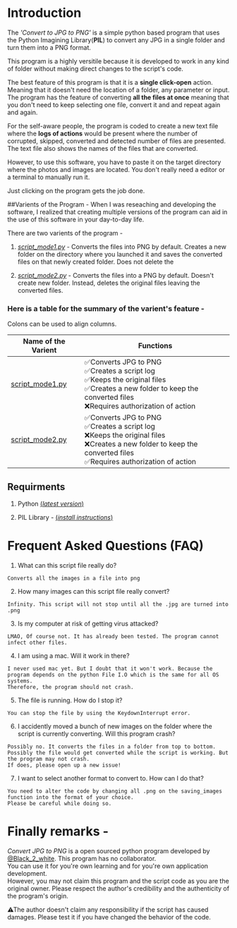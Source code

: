 # Introduction

The *'Convert to JPG to PNG'* is a simple python based program that uses the Python Imagining Library(**PIL**) to convert any JPG in a single folder and turn them into a PNG format. 

This program is a highly versitile because it is developed to work in any kind of folder without making direct changes to the script's code.

The best feature of this program is that it is a **single click-open** action. Meaning that it doesn't need the location of a folder, any parameter or input. The program has the feature of converting **all the files at once** meaning that you don't need to keep selecting one file, convert it and and repeat again and again.

For the self-aware people, the program is coded to create a new text file where the **logs of actions** would be present where the number of corrupted, skipped, converted and detected number of files are presented. The text file also shows the names of the files that are converted.

However, to use this software, you have to paste it on the target directory where the photos and images are located. You don't really need a editor or a terminal to manually run it. 

Just clicking on the program gets the job done.



##Varients of the Program - 
When I was reseaching and developing the software, I realized that creating multiple versions of the program can aid in the use of this software in your day-to-day life. 

There are two varients of the program - 

1. <u>*script_mode1.py*</u> - Converts the files into PNG by default. Creates a new folder on the 	directory where you launched it and saves the converted files on that newly created folder. Does not delete the 

2. <u>*script_mode2.py*</u> - Converts the files into a PNG by default. Doesn't create new folder. Instead, deletes the original files leaving the converted files.




### Here is a table for the summary of the varient's feature -

Colons can be used to align columns.

| Name of the Varient        | Functions                 | 
| -------------------------- | ------------------------  |
| [script_mode1.py](https://github.com/Code-Blender-7/Small_Projects__01/blob/main/Convert%20JPG%20to%20PNG/program%20files/script_mode1.py)            | ✅Converts JPG to PNG</br>✅Creates a script log</br>✅Keeps the original files</br>✅Creates a new folder to keep the converted files</br>❌Requires authorization of action |
| [script_mode2.py](https://github.com/Code-Blender-7/Small_Projects__01/blob/main/Convert%20JPG%20to%20PNG/program%20files/script_mode2.py)           | ✅Converts JPG to PNG</br>✅Creates a script log</br>❌Keeps the original files</br>❌Creates a new folder to keep the converted files</br>✅Requires authorization of action |


## Requirments

1. Python [(*latest version*)](https://www.python.org/)

2. PIL Library - [(*install instructions*)](https://blog.finxter.com/python-install-pil/)


# Frequent Asked Questions (FAQ)

1. What can this script file really do?
```
Converts all the images in a file into png
```
2. How many images can this script file really convert?
```
Infinity. This script will not stop until all the .jpg are turned into .png
```
3. Is my computer at risk of getting virus attacked?
```
LMAO, Of course not. It has already been tested. The program cannot infect other files.
```
4. I am using a mac. Will it work in there?
```
I never used mac yet. But I doubt that it won't work. Because the program depends on the python File I.O which is the same for all OS systems.
Therefore, the program should not crash.
```
5. The file is running. How do I stop it?
```
You can stop the file by using the KeydownInterrupt error.
```
6. I accidently moved a bunch of new images on the folder where the script is currently converting. Will this program crash?
```
Possibly no. It converts the files in a folder from top to bottom. 
Possibly the file would get converted while the script is working. But the program may not crash. 
If does, please open up a new issue!
```
7. I want to select another format to convert to. How can I do that?
```
You need to alter the code by changing all .png on the saving_images function into the format of your choice. 
Please be careful while doing so.
```

# Finally remarks -

*Convert JPG to PNG* is a open sourced python program developed by [@Black_2_white](https://twitter.com/Black_2_white). This program has no collaborator. </br>
You can use it for you're own learning and for you're own application development. </br>
However, you may not claim this program and the script code as you are the original owner. Please respect the author's credibility and the authenticity of the program's origin. </br>

⚠The author doesn't claim any responsibility if the script has caused damages. Please test it if you have changed the behavior of the code. 
